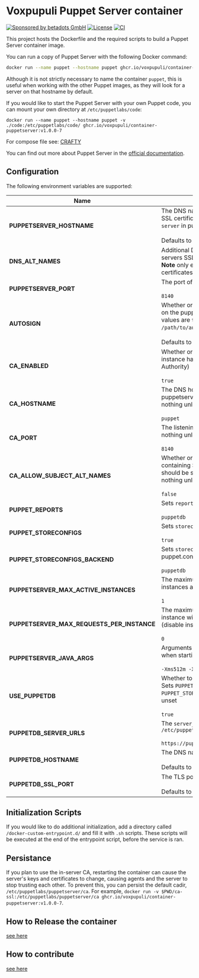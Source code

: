 # Voxpupuli Puppet Server container

[![Sponsored by betadots GmbH](https://img.shields.io/badge/Sponsored%20by-betadots%20GmbH-blue.svg)](https://www.betadots.de)
[![License](https://img.shields.io/github/license/voxpupuli/container-puppetserver.svg)](https://github.com/voxpupuli/container-puppetserver/blob/main/LICENSE)
[![CI](https://github.com/voxpupuli/container-puppetserver/actions/workflows/ci.yaml/badge.svg)](https://github.com/voxpupuli/container-puppetserver/actions/workflows/ci.yaml)

This project hosts the Dockerfile and the required scripts to build a Puppet Server container image.

You can run a copy of Puppet Server with the following Docker command:

```bash
docker run --name puppet --hostname puppet ghcr.io/voxpupuli/container-puppetserver:v1.0.0-7
```

Although it is not strictly necessary to name the container `puppet`, this is
useful when working with the other Puppet images, as they will look for a server
on that hostname by default.

If you would like to start the Puppet Server with your own Puppet code, you can
mount your own directory at `/etc/puppetlabs/code`:

    docker run --name puppet --hostname puppet -v ./code:/etc/puppetlabs/code/ ghcr.io/voxpupuli/container-puppetserver:v1.0.0-7

For compose file see: [CRAFTY](https://github.com/voxpupuli/crafty/tree/main/puppet/oss)

You can find out more about Puppet Server in the [official documentation](https://www.puppet.com/docs/puppet/7/server/about_server.html).


## Configuration

The following environment variables are supported:

| Name                                       | Usage / Default                                                                                                                                               |
|--------------------------------------------|---------------------------------------------------------------------------------------------------------------------------------------------------------------|
| **PUPPETSERVER_HOSTNAME**                  | The DNS name used on the servers SSL certificate - sets the `certname` and `server` in puppet.conf<br><br>Defaults to unset.                                  |
| **DNS_ALT_NAMES**                          | Additional DNS names to add to the servers SSL certificate<br>**Note** only effective on initial run when certificates are generated                          |
| **PUPPETSERVER_PORT**                      | The port of the puppetserver<br><br>`8140`                                                                                                                    |
| **AUTOSIGN**                               | Whether or not to enable autosigning on the puppetserver instance. Valid values are `true`, `false`, and `/path/to/autosign.conf`.<br><br>Defaults to `true`. |
| **CA_ENABLED**                             | Whether or not this puppetserver instance has a running CA (Certificate Authority)<br><br>`true`                                                              |
| **CA_HOSTNAME**                            | The DNS hostname for the puppetserver running the CA. Does nothing unless `CA_ENABLED=false`<br><br>`puppet`                                                  |
| **CA_PORT**                                | The listening port of the CA. Does nothing unless `CA_ENABLED=false`<br><br>`8140`                                                                            |
| **CA_ALLOW_SUBJECT_ALT_NAMES**             | Whether or not SSL certificates containing Subject Alternative Names should be signed by the CA. Does nothing unless `CA_ENABLED=true`.<br><br>`false`        |
| **PUPPET_REPORTS**                         | Sets `reports` in puppet.conf<br><br>`puppetdb`                                                                                                               |
| **PUPPET_STORECONFIGS**                    | Sets `storeconfigs` in puppet.conf<br><br>`true`                                                                                                              |
| **PUPPET_STORECONFIGS_BACKEND**            | Sets `storeconfigs_backend` in puppet.conf<br><br>`puppetdb`                                                                                                  |
| **PUPPETSERVER_MAX_ACTIVE_INSTANCES**      | The maximum number of JRuby instances allowed<br><br>`1`                                                                                                      |
| **PUPPETSERVER_MAX_REQUESTS_PER_INSTANCE** | The maximum HTTP requests a JRuby instance will handle in its lifetime (disable instance flushing)<br><br>`0`                                                 |
| **PUPPETSERVER_JAVA_ARGS**                 | Arguments passed directly to the JVM when starting the service<br><br>`-Xms512m -Xmx512m`                                                                     |
| **USE_PUPPETDB**                           | Whether to connect to puppetdb<br>Sets `PUPPET_REPORTS` to `log` and `PUPPET_STORECONFIGS` to `false` if those unset<br><br>`true`                            |
| **PUPPETDB_SERVER_URLS**                   | The `server_urls` to set in `/etc/puppetlabs/puppet/puppetdb.conf`<br><br>`https://puppetdb:8081`                                                             |
| **PUPPETDB_HOSTNAME**                      | The DNS name of the puppetdb <br><br> Defaults to `puppetdb`                                                                                                  |
| **PUPPETDB_SSL_PORT**                      | The TLS port of the puppetdb <br><br> Defaults to `8081`                                                                                                      |

## Initialization Scripts

If you would like to do additional initialization, add a directory called `/docker-custom-entrypoint.d/` and fill it with `.sh` scripts.
These scripts will be executed at the end of the entrypoint script, before the service is ran.

## Persistance

If you plan to use the in-server CA, restarting the container can cause the server's keys and certificates to change, causing agents and the server to stop trusting each other.
To prevent this, you can persist the default cadir, `/etc/puppetlabs/puppetserver/ca`.
For example, `docker run -v $PWD/ca-ssl:/etc/puppetlabs/puppetserver/ca ghcr.io/voxpupuli/container-puppetserver:v1.0.0-7`.

## How to Release the container

[see here](https://github.com/voxpupuli/crafty/blob/main/docs/how-to-release.md)

## How to contribute

[see here](https://github.com/voxpupuli/crafty/blob/main/CONTRIBUTING.md)
